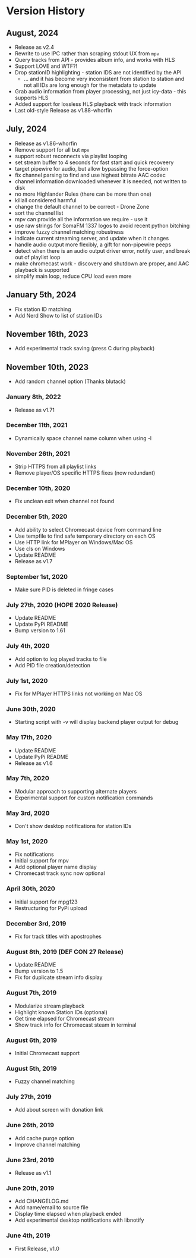 # Version History

## August, 2024
- Release as v2.4
- Rewrite to use IPC rather than scraping stdout UX from `mpv`
- Query tracks from API - provides album info, and works with HLS
- Support LOVE and WTF?!
- Drop stationID highlighting - station IDS are not identified by the API
    - ... and it has become very inconsistent from station to station and not all IDs are long enough for the metadata to update
- Grab audio information from player processing, not just icy-data - this supports HLS
- Added support for lossless HLS playback with track information
- Last old-style Release as v1.88-whorfin

## July, 2024
- Release as v1.86-whorfin
- Remove support for all but `mpv`
- support robust reconnects via playlist looping
- set stream buffer to 4 seconds for fast start and quick recoveery
- target pipewire for audio, but allow bypassing the force-option
- fix channel parsing to find and use highest bitrate AAC codec
- channel information downloaded whenever it is needed, not written to disk
- no more Highlander Rules (there can be more than one)
- killall considered harmful
- change the default channel to be correct - Drone Zone
- sort the channel list
- mpv can provide all the information we require - use it
- use raw strings for SomaFM 1337 logos to avoid recent python bitching
- improve fuzzy channel matching robustness
- indicate current streaming server, and update when it changes
- handle audio output more flexibly, a gift for non-pipewire peeps
- detect when there is an audio output driver error, notify user, and break out of playlist loop
- make chromecast work - discovery and shutdown are proper, and AAC playback is supported
- simplify main loop, reduce CPU load even more

## January 5th, 2024
- Fix station ID matching
- Add Nerd Show to list of station IDs

## November 16th, 2023
- Add experimental track saving (press C during playback)

## November 10th, 2023
- Add random channel option (Thanks blutack)

### January 8th, 2022
- Release as v1.71

### December 11th, 2021
- Dynamically space channel name column when using -l

### November 26th, 2021
- Strip HTTPS from all playlist links
- Remove player/OS specific HTTPS fixes (now redundant)

### December 10th, 2020
- Fix unclean exit when channel not found

### December 5th, 2020
- Add ability to select Chromecast device from command line
- Use tempfile to find safe temporary directory on each OS
- Use HTTP link for MPlayer on Windows/Mac OS
- Use cls on Windows
- Update README
- Release as v1.7

### September 1st, 2020
- Make sure PID is deleted in fringe cases

### July 27th, 2020 (HOPE 2020 Release)
- Update README
- Update PyPi README
- Bump version to 1.61

### July 4th, 2020
- Add option to log played tracks to file
- Add PID file creation/detection

### July 1st, 2020
- Fix for MPlayer HTTPS links not working on Mac OS

### June 30th, 2020
- Starting script with -v will display backend player output for debug

### May 17th, 2020
- Update README
- Update PyPi README
- Release as v1.6

### May 7th, 2020
- Modular approach to supporting alternate players
- Experimental support for custom notification commands

### May 3rd, 2020
- Don't show desktop notifications for station IDs

### May 1st, 2020
- Fix notifications
- Initial support for mpv
- Add optional player name display
- Chromecast track sync now optional

### April 30th, 2020
- Initial support for mpg123
- Restructuring for PyPi upload

### December 3rd, 2019
- Fix for track titles with apostrophes

### August 8th, 2019 (DEF CON 27 Release)
- Update README
- Bump version to 1.5
- Fix for duplicate stream info display

### August 7th, 2019
- Modularize stream playback
- Highlight known Station IDs (optional)
- Get time elapsed for Chromecast stream
- Show track info for Chromecast steam in terminal

### August 6th, 2019
- Initial Chromecast support

### August 5th, 2019
- Fuzzy channel matching

### July 27th, 2019
- Add about screen with donation link

### June 26th, 2019
- Add cache purge option
- Improve channel matching

### June 23rd, 2019
- Release as v1.1

### June 20th, 2019
- Add CHANGELOG.md
- Add name/email to source file
- Display time elapsed when playback ended
- Add experimental desktop notifications with libnotify

### June 4th, 2019
- First Release, v1.0
